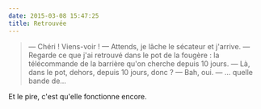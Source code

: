 ```yaml
---
date: 2015-03-08 15:47:25
title: Retrouvée
---
```


> — Chéri ! Viens-voir !
> — Attends, je lâche le sécateur et j'arrive.
> — Regarde ce que j'ai retrouvé dans le pot de la fougère : la télécommande de la barrière qu'on cherche depuis 10 jours.
> — Là, dans le pot, dehors, depuis 10 jours, donc ?
> — Bah, oui.
> — ... quelle bande de...

Et le pire, c'est qu'elle fonctionne encore.
